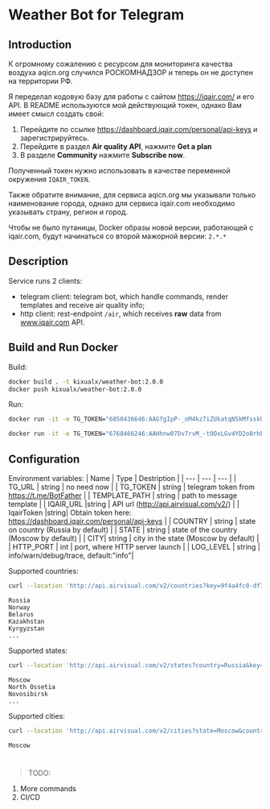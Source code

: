 # Weather Bot for Telegram

## Introduction

К огромному сожалению с ресурсом для мониторинга качества воздуха aqicn.org случился РОСКОМНАДЗОР и теперь он не доступен на территории РФ.

Я переделал кодовую базу для работы с сайтом https://iqair.com/ и его API. В README используются мой действующий токен, однако Вам имеет смысл создать свой: 
1. Перейдите по ссылке https://dashboard.iqair.com/personal/api-keys и зарегистрируйтесь.
2. Перейдите в раздел __Air quality API__, нажмите __Get a plan__ 
3. В разделе __Community__ нажмите __Subscribe now__.

Полученный токен нужно использовать в качестве переменной окружения `IQAIR_TOKEN`.

Также обратите внимание, для сервиса aqicn.org мы указывали только наименование города, однако для сервиса iqair.com необходимо указывать страну, регион и город. 

Чтобы не было путаницы, Docker образы новой версии, работающей с iqair.com, будут начинаться со второй мажорной версии: `2.*.*`

## Description

Service runs 2 clients: 
- telegram client: telegram bot, which handle commands, render templates and receive air quality info;
- http client: rest-endpoint `/air`, which receives __raw__ data from www.iqair.com API.

## Build and Run Docker

Build:
```bash
docker build . -t kixualx/weather-bot:2.0.0
docker push kixualx/weather-bot:2.0.0
```

Run:
```bash
docker run -it -e TG_TOKEN="6850436646:AAGfgIpP-_oM4kz7iZUkatqN5kMfsskUt9w" -e IQAIR_TOKEN="9f4a4fc0-df7f-4aca-b7f6-1809980397cf" -p 8080:8080 -p 8086:8086 kixualx/weather-bot:2.0.0

docker run -it -e TG_TOKEN="6768466246:AAHhnw07Dv7rvM_-tOOxLGv4YD2o0rhEnVs" -e IQAIR_TOKEN="23a2edbf-7f5d-437c-9ec5-02bbb29d462c" -p 8080:8080 -p 8086:8086 vadimglinsky/weather-bot:2.0.0
```


## Configuration

Environment variables:
| Name | Type | Destription |
| ---  |  --- |      ---    |
| TG_URL | string | no need now |
| TG_TOKEN | string | telegram token from https://t.me/BotFather |
| TEMPLATE_PATH | string | path to message template |
| IQAIR_URL |string | API url (http://api.airvisual.com/v2/) |
| IqairToken |string| Obtain token here: https://dashboard.iqair.com/personal/api-keys |
| COUNTRY | string | state on country (Russia by default) |
| STATE | string | state of the country (Moscow by default) |
| CITY| string | city in the state (Moscow by default)  |
| HTTP_PORT | int    | port, where HTTP server launch | 
| LOG_LEVEL | string | info/warn/debug/trace, default:"info"|

Supported countries: 
```sh
curl --location 'http://api.airvisual.com/v2/countries?key=9f4a4fc0-df7f-4aca-b7f6-1809980397cf'
```

```
Russia
Norway
Belarus
Kazakhstan
Kyrgyzstan
...
```

Supported states: 
```sh
curl --location 'http://api.airvisual.com/v2/states?country=Russia&key=9f4a4fc0-df7f-4aca-b7f6-1809980397cf'
```

```
Moscow
North Ossetia
Novosibirsk
...
```

Supported cities: 
```sh
curl --location 'http://api.airvisual.com/v2/cities?state=Moscow&country=Russia&key=9f4a4fc0-df7f-4aca-b7f6-1809980397cf'
```

```
Moscow
```

# 
> TODO: 
1. More commands
2. CI/CD